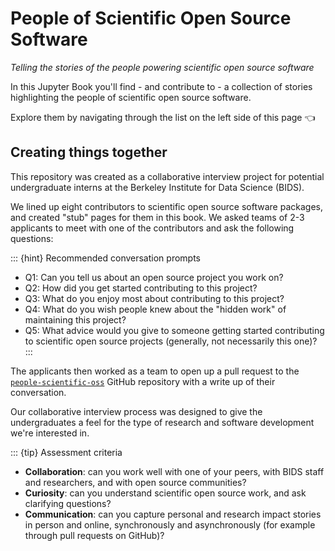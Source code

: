 # People of Scientific Open Source Software

*Telling the stories of the people powering scientific open source software*

In this Jupyter Book you'll find - and contribute to - a collection of stories highlighting the people of scientific open source software.

Explore them by navigating through the list on the left side of this page 👈

## Creating things together

This repository was created as a collaborative interview project for potential undergraduate interns at the Berkeley Institute for Data Science (BIDS).

We lined up eight contributors to scientific open source software packages, and created "stub" pages for them in this book.
We asked teams of 2-3 applicants to meet with one of the contributors and ask the following questions:

::: {hint} Recommended conversation prompts
* Q1: Can you tell us about an open source project you work on?
* Q2: How did you get started contributing to this project?
* Q3: What do you enjoy most about contributing to this project?
* Q4: What do you wish people knew about the "hidden work" of maintaining this project? 
* Q5: What advice would you give to someone getting started contributing to scientific open source projects (generally, not necessarily this one)?
:::

The applicants then worked as a team to open up a pull request to the [`people-scientific-oss`](https://github.com/BIDS/people-scientific-oss) GitHub repository with a write up of their conversation.

Our collaborative interview process was designed to give the undergraduates a feel for the type of research and software development we're interested in.

::: {tip} Assessment criteria

- **Collaboration**: can you work well with one of your peers, with BIDS staff and researchers, and with open source communities?
- **Curiosity**: can you understand scientific open source work, and ask clarifying questions?
- **Communication**: can you capture personal and research impact stories in person and online, synchronously and asynchronously (for example through pull requests on GitHub)?